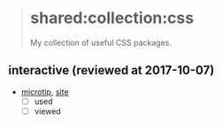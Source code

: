 > # shared:collection:css
>
> My collection of useful CSS packages.

## interactive (reviewed at 2017-10-07)

- [microtip](https://github.com/ghosh/microtip), [site](https://ghosh.github.io/microtip/)
  - [ ] used
  - [ ] viewed
